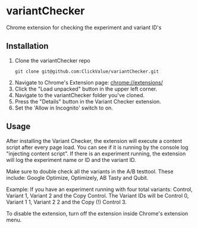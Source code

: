 # variantChecker
Chrome extension for checking the experiment and variant ID's

## Installation
1. Clone the variantChecker repo
   ```
   git clone git@github.com:ClickValue/variantChecker.git
   ```
2. Navigate to Chrome's Extension page: <chrome://extensions/>
3. Click the "Load unpacked" button in the upper left corner.
4. Navigate to the variantChecker folder you've cloned.
5. Press the "Details" button in the Variant Checker extension.
6. Set the 'Allow in Incognito' switch to on. 

## Usage
After installing the Variant Checker, the extension will execute a content script after every page load. You can see if it is running by the console log "injecting content script". If there is an experiment running, the extension will log the experiment name or ID and the variant ID.

Make sure to double check all the variants in the A/B testtool.
These include: Google Optimize, Optimizely, AB Tasty and Qubit.

Example:
If you have an experiment running with four total variants: Control, Variant 1, Variant 2 and the Copy Control. The Variant IDs will be Control 0, Variant 1 1, Variant 2 2 and the Copy (!) Control 3.

To disable the extension, turn off the extension inside Chrome's extension menu.
